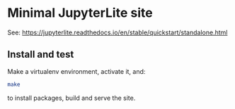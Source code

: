 # Minimal JupyterLite site

See: <https://jupyterlite.readthedocs.io/en/stable/quickstart/standalone.html>

## Install and test

Make a virtualenv environment, activate it, and:

```bash
make
```

to install packages, build and serve the site.
